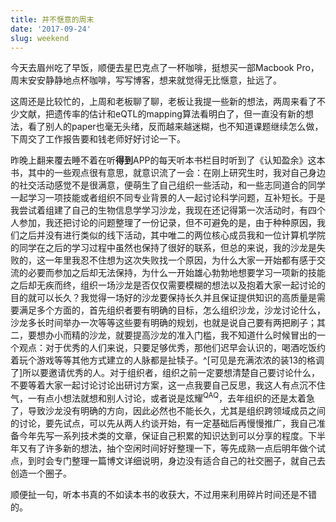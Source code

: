 ```yaml
---
title: 并不惬意的周末
date: '2017-09-24'
slug: weekend
---
```

今天去眉州吃了早饭，顺便去星巴克点了一杯咖啡，挺想买一部Macbook Pro，周末安安静静地点杯咖啡，写写博客，想来就觉得无比惬意，扯远了。

这周还是比较忙的，上周和老板聊了聊，老板让我提一些新的想法，两周来看了不少文献，把遗传率的估计和eQTL的mapping算法看明白了，但一直没有新的想法，看了别人的paper也毫无头绪，反而越来越迷糊，也不知道课题继续怎么做，下周交了工作报告要和钱老师好好讨论一下。

昨晚上翻来覆去睡不着在听**得到**APP的每天听本书栏目时听到了《认知盈余》这本书，其中的一些观点很有意思，就意识流了一会：在刚上研究生时，我对自己身边的社交活动感觉不是很满意，便萌生了自己组织一些活动，和一些志同道合的同学一起学习一项技能或者组织不同专业背景的人一起讨论科学问题，互补短长。于是我尝试着组建了自己的生物信息学学习沙龙，我现在还记得第一次活动时，有四个人参加，我还把讨论的问题整理了一份记录，但不可避免的是，由于种种原因，我们之后并没有进行类似的线下活动，其中唯二的两位核心成员我和一位计算机学院的同学在之后的学习过程中虽然也保持了很好的联系，但总的来说，我的沙龙是失败的，这一年里我忍不住想为这次失败找一个原因，为什么大家一开始都有感于交流的必要而参加之后却无法保持，为什么一开始雄心勃勃地想要学习一项新的技能之后却无疾而终，组织一场沙龙是否仅仅需要模糊的想法以及抱着大家一起讨论的目的就可以长久？我觉得一场好的沙龙要保持长久并且保证提供知识的高质量是需要满足多个方面的，首先组织者要有明确的目标，怎么组织沙龙，沙龙讨论什么，沙龙多长时间举办一次等等这些要有明确的规划，也就是说自己要有两把刷子；其二，要想办小而精的沙龙，就要提高沙龙的准入门槛，我不知道什么时候冒出的一个观点：对于优秀的人们来说，只要足够优秀，那他们迟早会认识的，喝酒吃饭约着玩个游戏等等其他方式建立的人脉都是扯犊子。^[可见是充满浓浓的装13的格调了]所以要邀请优秀的人。对于组织者，组织之前一定要想清楚自己要讨论什么，不要等着大家一起讨论讨论出研讨方案，这一点我要自己反思，我这人有点沉不住气，一有点小想法就想和别人讨论，或者说是炫耀<sup>QAQ</sup>，去年组织的还是太着急了，导致沙龙没有明确的方向，因此必然也不能长久，尤其是组织跨领域成员之间的讨论，要先试点，可以先从两人约谈开始，有一定基础后再慢慢推广，我自己准备今年先写一系列技术类的文章，保证自己积累的知识达到可以分享的程度。下半年又有了许多新的想法，抽个空闲时间好好整理一下，等先成熟一点后明年做个试点，到时会专门整理一篇博文详细说明，身边没有适合自己的社交圈子，就自己去创造一个圈子。

顺便扯一句，听本书真的不如读本书的收获大，不过用来利用碎片时间还是不错的。
